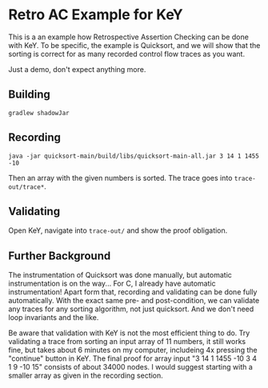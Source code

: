# Retro AC Example for KeY

This is a an example how Retrospective Assertion Checking can be done with KeY.
To be specific, the example is Quicksort, and we will show that
the sorting is correct for as many recorded control flow traces as you want.

Just a demo, don't expect anything more.

## Building

```
gradlew shadowJar
```

## Recording

```
java -jar quicksort-main/build/libs/quicksort-main-all.jar 3 14 1 1455 -10
```

Then an array with the given numbers is sorted. The trace goes into `trace-out/trace*`.

## Validating

Open KeY, navigate into `trace-out/` and show the proof obligation.

## Further Background

The instrumentation of Quicksort was done manually, but automatic instrumentation is on the way...
For C, I already have automatic instrumentation!
Apart form that, recording and validating can be done fully automatically.
With the exact same pre- and post-condition, we can validate any traces for any
sorting algorithm, not just quicksort. And we don't need loop invariants and the like.

Be aware that validation with KeY is not the most efficient thing to do.
Try validating a trace from sorting an input array of 11 numbers, it still works fine,
but takes about 6 minutes on my computer, includeing 4x pressing the "continue" button in KeY.
The final proof for array input "3 14 1 1455 -10 3 4 1 9 -10 15" consists of about
34000 nodes. I would suggest starting with a smaller array as given in the recording section.
